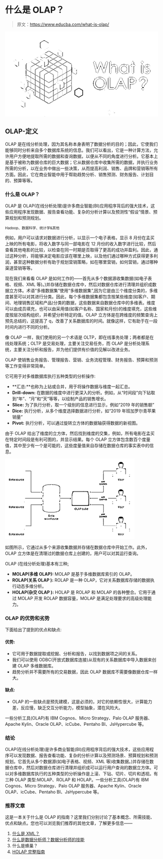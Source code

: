 # 什么是 OLAP？

> 原文：<https://www.educba.com/what-is-olap/>

![What is OLAP](img/54925da1c565719fc0518f59594d5928.png)



## OLAP-定义

OLAP 是在线分析处理，因为其名称本身表明了数据分析的目的；因此，它使我们能够同时分析来自多个数据库系统的信息。我们可以看出，它是一种计算方法，允许用户方便地提取所需的数据和查询数据，以便从不同的角度进行分析。它基本上是基于被称为数据仓库的巨大数据；它从数据仓库中收集所需的数据，并执行业务所需的分析，以在业务中做出一些决策，从而提高利润、销售、品牌和营销等所有方面。因此，它在商业智能中用于帮助趋势分析、销售预测、财务报告、计划目的、预算等等。

### 什么是 OLAP？

OLAP 是 OLAP(在线分析处理)是许多商业智能(BI)应用程序背后的强大技术，这些应用程序发现数据、报告查看功能、复杂的分析计算以及预测性“假设”情景、预算规划和预测规划。

<small>Hadoop、数据科学、统计学&其他</small>

例如，用户可以请求对数据进行分析，以显示一个电子表格，显示 8 月份在孟买上映的所有电影，将收入数字与同一部电影在 12 月份的收入数字进行比较，然后查看其他电影的比较，以检查在同一时期是否取得了更高的成功并盈利。因此，通过这种分析，将能够决定电影应该在哪里上映，以及他们通过哪种方式获得更多利润，甚至这种数据分析有助于规划营销策略，如在哪里营销，如何营销，通过哪种渠道营销等等。

现在我们来看看 OLAP 是如何工作的——首先从多个数据源收集数据(如电子表格、视频、XML 等)。)并存储在数据仓库中，然后对数据仓库进行清理并组织成数据立方体。术语“多维数据集”使用“多维数据集”,因为它是由三个维度分类的，多维度甚至可以对其进行分类。因此，每个多维数据集都包含按某些维度(如客户、期间、地理销售区域和产品)分类的数据，这些数据来自数据仓库中的多维表。维度可以由成员填充，也可以由采用值(如客户名称、国家和月份)的维度填充，这些维度按层次结构组织，并希望分析特定的值。OLAP 立方体是在跨维度的频繁查询上预先总结的，这提高了 q，改善了关系数据库的时间。就像这样，它有助于在一段时间内进行不同的分析。

像 OLAP 一样，我们使用的另一个术语是 OLTP，即在线事务处理；两者都是在线处理系统；OLTP 是交易处理，主要关注交易任务，而 OLAP 是分析处理系统，主要关注分析和报告，并为他们提供有价值的见解以改进业务。

OLAP 使销售业务报告、管理报告、营销、业务流程管理、财务报告、预算和预测等工作变得非常简单。

它可用于对多维数据库执行五种类型的分析操作:

*   **汇总:**也称为上钻或合并，用于将操作数据与维度一起汇总。
*   **Drill-down:** 在数据的维度中进行更深入的分析。例如，从“时间段”向下钻取到“年”、“月”和“天”等等，以绘制产品的销售增长。
*   **Slice:** 为了执行分析，取一个级别的信息进行显示，例如“2019 年的销售额”
*   **Dice:** 执行分析，从多个维度选择数据进行分析，如“2019 年班加罗尔青苹果销量”
*   **Pivot:** 执行分析，可以通过旋转立方体的数据轴获得数据的新视图。

由于 OLAP 给出了维度的立方体，然后找到维度的交集，例如，所有电影在孟买在特定时间段是有利可图的，并显示结果。每个 OLAP 立方体包含数百个度量值，其中至少有一个是可能的，这些度量值来自存储在数据仓库的事实表中的信息。

![OLAP Architecture](img/6b2f380eae4036188a7618903e791c16.png)



如图所示，它通过从多个来源收集数据并存储在数据仓库中开始工作。此外，OLAP 立方体是在清理过的数据仓库上创建的，用户可以对其运行查询。

OLAP (在线分析处理)基本有三种[:](https://www.educba.com/types-of-olap/)

*   **MOLAP(多维 OLAP):** MOLAP 是基于多维数据库索引的 OLAP。
*   **ROLAP(关系 OLAP ):** ROLAP 是一种 OLAP，它对关系数据库存储的数据执行动态多维分析。
*   **HOLAP(杂交 OLAP ):** HOLAP 是 ROLAP 和 MOLAP 的各种整合。它用于通过 MOLAP 开发 ROLAP 数据容量，MOLAP 是满足处理要求的高级处理能力。

### OLAP 的优势和劣势

下面给出了提到的优点和缺点:

#### 优势:

*   它可用于数据提取或挖掘、分析和报告，以找到数据项之间的关系。
*   我们可以使用 ODBC(开放式数据库连接)从现有的关系数据库中导入数据来创建 OLAP 多维数据库。
*   趋势分析并不需要所有的交易数据，因此 OLAP 数据库不需要像数据仓库一样大。

#### 缺点:

*   OLAP 的一些缺点是预先建模，这是必须的，对它的依赖性很大，计算能力差，反应慢，缺乏交互分析能力，模型抽象，潜在风险大。

一些分析工具(OLAP)有 IBM Cognos、Micro Strategy、Palo OLAP 服务器、Apache Kylin、Oracle OLAP、icCube、Pentaho BI、JsHypercube 等。

### 结论

OLAP(在线分析处理)是许多商业智能(BI)应用程序背后的强大技术，这些应用程序可以发现数据、报告查看功能、复杂的分析计算以及预测场景、预算规划和预测规划。它首先从多个数据源(如电子表格、视频、XML 等)收集数据。)并存储在数据仓库中，然后对数据仓库进行清理并组织成可以运行用户查询的数据立方体。可以对多维数据库执行的五种类型的分析操作是上滚、下钻、切片、切片和透视。有三种 OLAP 类型:MOLAP、ROLAP 和 HOLAP。一些分析工具(OLAP)有 IBM Cognos、Micro Strategy、Palo OLAP 服务器、Apache Kylin、Oracle OLAP、icCube、Pentaho BI、JsHypercube 等。

### 推荐文章

这是一本关于什么是 OLAP 的指南？这里我们分别讨论了基本概念、所需技能、优点和缺点。您也可以浏览我们推荐的其他文章，了解更多信息——

1.  [什么是 XML？](https://www.educba.com/what-is-xml/)
2.  [什么是数据分析师？数据分析师的技能](https://www.educba.com/what-is-data-analyst/)
3.  什么是蜂巢？
4.  [HOLAP 完整指南](https://www.educba.com/holap/)





